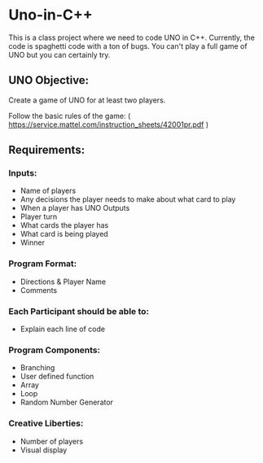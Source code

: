 # Uno-in-C++
This is a class project where we need to code UNO in C++. Currently, the code is spaghetti code with a ton of bugs. You can't play a full game of UNO but you can certainly try.

## UNO Objective:

Create a game of UNO for at least two players.

Follow the basic rules of the game: ( https://service.mattel.com/instruction_sheets/42001pr.pdf )

## Requirements:

### Inputs:
+ Name of players
+ Any decisions the player needs to make about what card to play
+ When a player has UNO Outputs
+ Player turn
+ What cards the player has
+ What card is being played
+ Winner

### Program Format:
+ Directions & Player Name
+ Comments

### Each Participant should be able to:
+ Explain each line of code

### Program Components:
+ Branching
+ User defined function
+ Array
+ Loop
+ Random Number Generator

### Creative Liberties:
+ Number of players
+ Visual display 

